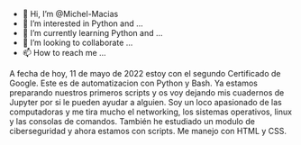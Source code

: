 - 👋 Hi, I’m @Michel-Macias
- 👀 I’m interested in Python and  ...
- 🌱 I’m currently learning Python and ...
- 💞️ I’m looking to collaborate ...
- 📫 How to reach me ...

<!---
Michel-Macias/Michel-Macias is a ✨ special ✨ repository because its `README.md` (this file) appears on your GitHub profile.
You can click the Preview link to take a look at your changes.
--->


A fecha de hoy, 11 de mayo de 2022 estoy con el segundo Certificado de Google. Este es de automatizacion con Python y Bash.
Ya estamos preparando nuestros primeros scripts y os voy dejando mis cuadernos de Jupyter por si le pueden ayudar a alguien.
Soy un loco apasionado de las computadoras y me tira mucho el networking, los sistemas operativos, linux y las consolas de comandos.
También he estudiado un modulo de ciberseguridad y ahora estamos con scripts. Me manejo con HTML y CSS. 
